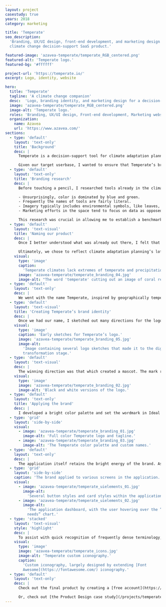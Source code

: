 ```yaml
---
layout: project
casestudy: true
years: 2018
category: marketing

title: 'Temperate'
seo_description:
  'Branding, UX/UI design, front-end development, and marketing design for a
  climate change decision-support SaaS product.'

featured-image: 'azavea-temperate/temperate_RGB_centered.png'
featured-alt: 'Temperate logo.'
featured-bg: '#ffffff'

project-url: 'https://temperate.io/'
excerpt: Logo, identity, website

hero:
  title: 'Temperate'
  tagline: 'A climate change companion'
  desc:  'Logo, branding identity, and marketing design for a decision-support tool for climate adaptation planners.'
  image: 'azavea-temperate/temperate_RGB_centered.png'
  image-alt: 'Temperate logo.'
  roles: 'Branding, UX/UI design, Front-end development, Marketing website'
  organization:
    name: Azavea
    url: 'https://www.azavea.com/'
sections:
  - type: 'default'
    layout: 'text-only'
    title: 'Background'
    desc: |
      Temperate is a decision-support tool for climate adaptation planners. The application guides practitioners through interpreting climate data and is aimed at users who may lack a climate background and need help understanding the process. Temperate help users develop a “vulnerability assessment” for their community and offers suggestions for how to take action based on a user’s location and particular community needs.

      Given our target userbase, I wanted to ensure that Temperate’s brand felt friendly and unintimidating.
  - type: 'default'
    layout: 'text-only'
    title: 'Branding research'
    desc: |
      Before touching a pencil, I researched tools already in the climate space. This allowed me to get a better sense of what would make Temperate stand apart from the already fairly crowded landscape of tools. I discovered several patterns: 

      - Unsurprisingly, color is dominated by blue and green.
      - Frequently the names of tools are fairly literal.  
      - Imagery typically includes environmental symbols, like leaves, sun or water.
      - Marketing efforts in the space tend to focus on data as opposed to user goals.

      This research was crucial in allowing me to establish a benchmark against which to develop and evaluate our product’s brand.
  - type: 'default'
    layout: 'text-visual'
    title: 'Naming our product'
    desc: |
      Once I better understood what was already out there, I felt that we could make the new product stand out with a unique, conceptual name and logomark. Using dependable blues and greens would ground the brand identity, and make it feel like it belongs alongside other tools and organizations. The team worked on developing a name and solicited ideas from all corners of the office. 

      Ultimately, we chose to reflect climate adaptation planning’s loftiest aspirational goal: to keep our world’s climate liveable for all of Earth’s creatures.
    visual:
      type: 'image'
      caption:
        'Temperate climates lack extremes of temperate and precipitation.'
      image: 'azavea-temperate/temperate_branding_04.jpg'
      image-alt: "The word 'temperate' cutting out an image of coral reef."
  - type: 'default'
    layout: 'text-only'
    desc: |
      We went with the name Temperate, inspired by geographically temperate climates. Temperate climates are those without extremes of temperature and precipitation (rain and snow), which made it a perfect analogy for the goal.
  - type: 'default'
    layout: 'text-visual'
    title: 'Creating Temperate’s brand identity'
    desc: |
      Once we had our name, I sketched out many directions for the logomark. The name gave me a lot to stew on, but I was looking for a way to have a visual representation of our SaaS product that wouldn’t get lost in a sea of other climate tool logos. Early designs were all over the map – nothing I drew felt quite right for making our tool stand out.
    visual:
      type: 'image'
      caption: 'Early sketches for Temperate’s logo.'
      image: 'azavea-temperate/temperate_branding_05.jpg'
      image-alt:
        'Image containing several logo sketches that made it to the digital
        transformation stage.'
  - type: 'default'
    layout: 'text-visual'
    desc: |
      The winning direction was that which created a mascot. The mark references the collie dog breed (most notably the border collie). Known as a herding dog, the concept was that Temperate herds information and climate data all into one place. Our hope was that Temperate would become adaptation planners’ best friend in planning for climate change. Tying it together with the name, a thermometer makes up the nose of our mascot.
    visual:
      type: 'image'
      image: 'azavea-temperate/temperate_branding_02.jpg'
      image-alt: 'Black and white versions of the logo.'
  - type: 'default'
    layout: 'text-only'
    title: 'Applying the brand'
    desc: |
      I developed a bright color palette and set the wordmark in Ideal Sans. We hoped to make Temperate continue to stand out by giving it a sleek but unintimidating, human look. The typeface being used throughout the application is Klim Foundry’s National.
  - type: 'grid'
    layout: 'side-by-side'
    visual:
      - image: 'azavea-temperate/temperate_branding_01.jpg'
        image-alt: 'Full color Temperate logo and tagline.'
      - image: 'azavea-temperate/temperate_branding_03.jpg'
        image-alt: 'The Temperate color palette and custom names.'
  - type: 'default'
    layout: 'text-only'
    desc: |
      The application itself retains the bright energy of the brand. As our target users were folks tasked with planning for climate change, but likely without a background in interpreting climate data, I wanted to ensure that the interface was inviting, friendly, and unintimidating.
  - type: 'grid'
    layout: 'side-by-side'
    caption: 'The brand applied to various screens in the application.'
    visual:
      - image: 'azavea-temperate/temperate_uielements_01.jpg'
        image-alt:
          'Several button styles and card styles within the application.'
      - image: 'azavea-temperate/temperate_uielements_02.jpg'
        image-alt:
          'The application dashboard, with the user hovering over the ”adaptive
          needs” chart.'
  - type: 'stacked'
    layout: 'text-visual'
    style: 'highlight'
    desc: |
      To assist with quick recognition of frequently dense terminology, I developed custom iconography to represent the various hazards, community systems, and types of policies that could appear in Temperate. While users would be unlikely to recognize these oftentimes complex concepts by the iconography alone, they assist with quicker recognition and add an element of polish.
    visual:
      type: 'image'
      image: 'azavea-temperate/temperate_icons.jpg'
      image-alt: 'Temperate custom iconography.'
      caption:
        'Custom iconography, largely designed by extending [Font
        Awesome](https://fontawesome.com/) iconography.'
  - type: 'default'
    layout: 'text-only'
    desc: |
      Check out the final product by creating a [free account](https://temperate.io/) or learn more about the branding process from [the blog post I wrote for Azavea.](https://www.azavea.com/blog/2018/12/18/temperate-design-process/)

      Or, check out [the Product Design case study](/projects/temperate/) for this project.
---
```

